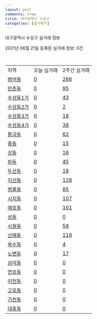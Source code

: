 ```yaml
---
layout: post
comments: true
title: 대구광역시 수성구
categories: [실거래가]
---
```


대구광역시 수성구 실거래 정보

2021년 06월 21일 등록된 실거래 정보: 0건

<script type="text/javascript">
  google.charts.load('current', {'packages':['corechart']});
  google.charts.setOnLoadCallback(drawChart);

  function drawChart() {
    var data = google.visualization.arrayToDataTable([['거래일', '매매', '전월세', '전매'], ['2021-02', 0, 33, 0], ['2021-03', 10, 108, 0], ['2021-04', 151, 267, 0], ['2021-05', 238, 278, 0], ['2021-06', 27, 124, 1]]);

    var options = {
      title: '최근 유형별 거래량 추이',
      legend: { position: 'bottom' }
    };

    var chart = new google.visualization.LineChart(document.getElementById('columnchart_material'));
    chart.draw(data, (options));
  }
</script>

<div id="columnchart_material" style="width: 450px; margin-left: -35px"></div>
<br>
<table class="sortable">
  <tr>
    <td>지역</td>
    <td>오늘 실거래</td>
    <td>2주간 실거래</td>
  </tr>

  
  <tr class="item">
    <td><a href="2726010100.html">범어동</a></td>
    <td><a href="2726010100.html">0</a></td>
    <td><a href="2726010100.html">266</a></td>
  </tr>
    

  <tr class="item">
    <td><a href="2726010200.html">만촌동</a></td>
    <td><a href="2726010200.html">0</a></td>
    <td><a href="2726010200.html">95</a></td>
  </tr>
    

  <tr class="item">
    <td><a href="2726010300.html">수성동1가</a></td>
    <td><a href="2726010300.html">0</a></td>
    <td><a href="2726010300.html">43</a></td>
  </tr>
    

  <tr class="item">
    <td><a href="2726010400.html">수성동2가</a></td>
    <td><a href="2726010400.html">0</a></td>
    <td><a href="2726010400.html">2</a></td>
  </tr>
    

  <tr class="item">
    <td><a href="2726010500.html">수성동3가</a></td>
    <td><a href="2726010500.html">0</a></td>
    <td><a href="2726010500.html">18</a></td>
  </tr>
    

  <tr class="item">
    <td><a href="2726010600.html">수성동4가</a></td>
    <td><a href="2726010600.html">0</a></td>
    <td><a href="2726010600.html">38</a></td>
  </tr>
    

  <tr class="item">
    <td><a href="2726010700.html">황금동</a></td>
    <td><a href="2726010700.html">0</a></td>
    <td><a href="2726010700.html">62</a></td>
  </tr>
    

  <tr class="item">
    <td><a href="2726010800.html">중동</a></td>
    <td><a href="2726010800.html">0</a></td>
    <td><a href="2726010800.html">15</a></td>
  </tr>
    

  <tr class="item">
    <td><a href="2726010900.html">상동</a></td>
    <td><a href="2726010900.html">0</a></td>
    <td><a href="2726010900.html">16</a></td>
  </tr>
    

  <tr class="item">
    <td><a href="2726011000.html">파동</a></td>
    <td><a href="2726011000.html">0</a></td>
    <td><a href="2726011000.html">45</a></td>
  </tr>
    

  <tr class="item">
    <td><a href="2726011100.html">두산동</a></td>
    <td><a href="2726011100.html">0</a></td>
    <td><a href="2726011100.html">18</a></td>
  </tr>
    

  <tr class="item">
    <td><a href="2726011200.html">지산동</a></td>
    <td><a href="2726011200.html">0</a></td>
    <td><a href="2726011200.html">128</a></td>
  </tr>
    

  <tr class="item">
    <td><a href="2726011300.html">범물동</a></td>
    <td><a href="2726011300.html">0</a></td>
    <td><a href="2726011300.html">85</a></td>
  </tr>
    

  <tr class="item">
    <td><a href="2726011400.html">시지동</a></td>
    <td><a href="2726011400.html">0</a></td>
    <td><a href="2726011400.html">107</a></td>
  </tr>
    

  <tr class="item">
    <td><a href="2726011500.html">매호동</a></td>
    <td><a href="2726011500.html">0</a></td>
    <td><a href="2726011500.html">101</a></td>
  </tr>
    

  <tr class="item">
    <td><a href="2726011600.html">성동</a></td>
    <td><a href="2726011600.html">0</a></td>
    <td><a href="2726011600.html">0</a></td>
  </tr>
    

  <tr class="item">
    <td><a href="2726011700.html">사월동</a></td>
    <td><a href="2726011700.html">0</a></td>
    <td><a href="2726011700.html">58</a></td>
  </tr>
    

  <tr class="item">
    <td><a href="2726011800.html">신매동</a></td>
    <td><a href="2726011800.html">0</a></td>
    <td><a href="2726011800.html">119</a></td>
  </tr>
    

  <tr class="item">
    <td><a href="2726011900.html">욱수동</a></td>
    <td><a href="2726011900.html">0</a></td>
    <td><a href="2726011900.html">4</a></td>
  </tr>
    

  <tr class="item">
    <td><a href="2726012000.html">노변동</a></td>
    <td><a href="2726012000.html">0</a></td>
    <td><a href="2726012000.html">17</a></td>
  </tr>
    

  <tr class="item">
    <td><a href="2726012200.html">삼덕동</a></td>
    <td><a href="2726012200.html">0</a></td>
    <td><a href="2726012200.html">0</a></td>
  </tr>
    

  <tr class="item">
    <td><a href="2726012300.html">연호동</a></td>
    <td><a href="2726012300.html">0</a></td>
    <td><a href="2726012300.html">0</a></td>
  </tr>
    

  <tr class="item">
    <td><a href="2726012400.html">이천동</a></td>
    <td><a href="2726012400.html">0</a></td>
    <td><a href="2726012400.html">0</a></td>
  </tr>
    

  <tr class="item">
    <td><a href="2726012500.html">고모동</a></td>
    <td><a href="2726012500.html">0</a></td>
    <td><a href="2726012500.html">0</a></td>
  </tr>
    

  <tr class="item">
    <td><a href="2726012600.html">가천동</a></td>
    <td><a href="2726012600.html">0</a></td>
    <td><a href="2726012600.html">0</a></td>
  </tr>
    

  <tr class="item">
    <td><a href="2726012700.html">대흥동</a></td>
    <td><a href="2726012700.html">0</a></td>
    <td><a href="2726012700.html">0</a></td>
  </tr>
    


</table>


    